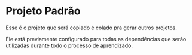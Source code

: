 # Projeto Padrão

Esse é o projeto que será copiado e colado pra gerar outros projetos. 

Ele está previamente configurado para todas as dependências que serão utilizadas durante todo o processo de aprendizado.